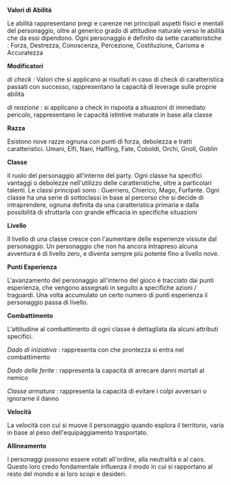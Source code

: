 
**Valori di Abilità**

Le abilità rappresentano pregi e carenze nei principali aspetti fisici e mentali del personaggio, oltre al generico grado di attitudine naturale verso le abilità che da essi dipendono. Ogni personaggio è definito da sette caratteristiche : Forza, Destrezza, Conoscenza, Percezione, Costituzione, Carisma e Accuratezza

**Modificatori**

*di check* : Valori che si applicano ai risultati in caso di check di caratteristica passati con successo, rappresentano la capacità di leverage sulle proprie abilità

*di reazione* : si applicano a check in risposta a situazioni di immediato pericolo, rappresentano le capacità istintive maturate in base alla classe

**Razza**

Esistono nove razze ognuna con punti di forza, debolezza e tratti caratteristici.
Umani, Elfi, Nani, Halfling, Fate, Coboldi, Orchi, Gnoll, Goblin

**Classe**

Il ruolo del personaggio all'interno del party. Ogni classe ha specifici vantaggi o debolezze nell'utilizzo delle caratteristiche, oltre a particolari talenti. Le classi principali sono : Guerriero, Chierico, Mago, Furfante. Ogni classe ha una serie di sottoclassi in base al percorso che si decide di intraprendere, ognuna definita da una caratteristica primaria e dalla possibilità di sfruttarla con grande efficacia in specifiche situazioni

**Livello**

Il livello di una classe cresce con l'aumentare delle esperienze vissute dal personaggio. Un personaggio che non ha ancora intrapreso alcuna avventura è di livello zero, e diventa sempre più potente fino a livello nove.

**Punti Esperienza**

L'avanzamento del personaggio all'interno del gioco è tracciato dai punti esperienza, che vengono assegnati in seguito a specifiche azioni / traguardi. Una volta accumulato un certo numero di punti esperienza il personaggio passa di livello.

**Combattimento**

L'attitudine al combattimento di ogni classe è dettagliata da alcuni attributi specifici.

*Dado di iniziativa* : rappresenta con che prontezza si entra nel combattimento

*Dado delle ferite* : rappresenta la capacità di arrecare danni mortali al nemico

*Classe armatura* : rappresenta la capacità di evitare i colpi avversari o ignorarne il danno

**Velocità**

La velocità con cui si muove il personaggio quando esplora il territorio, varia in base al peso dell'equipaggiamento trasportato.

**Allineamento**

I personaggi possono essere votati all'ordine, alla neutralità o al caos. Questo loro credo fondamentale influenza il modo in cui si rapportano al resto del mondo e ai loro scopi e desideri. 